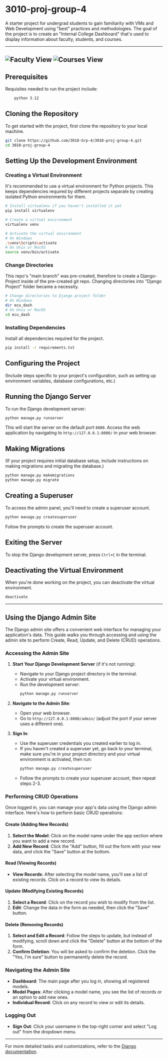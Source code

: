 # 3010-proj-group-4

A starter project for undergrad students to gain familiarity with VMs and Web Development using "best" practices and methodologies. The goal of the project is to create an "Internal College Dashboard" that's used to display information about faculty, students, and courses.

---
![Faculty View](Faculty(2024-02-29).png "Faculty View")
![Courses View](Courses(2024-02-29).png "Course View")
---


## Prerequisites

Requisites needed to run the project include:
```bash
    python 3.12
```

## Cloning the Repository

To get started with the project, first clone the repository to your local machine.

```bash
git clone https://github.com/3010-Grp-4/3010-proj-group-4.git
cd 3010-proj-group-4
```

## Setting Up the Development Environment

### Creating a Virtual Environment

It's recommended to use a virtual environment for Python projects. This keeps dependencies required by different projects separate by creating isolated Python environments for them.

```bash
# Install virtualenv if you haven't installed it yet
pip install virtualenv

# Create a virtual environment
virtualenv venv

# Activate the virtual environment
# On Windows
.\venv\Scripts\activate
# On Unix or MacOS
source venv/bin/activate
```

### Change Directories

This repo's "main branch" was pre-created, therefore to create a Django-Project inside of the pre-created git repo. Changing directories into "Django Project" folder became a necessity.

```bash
# Change directories to Django project folder
# On Windows
dir ecu_dash
# On Unix or MacOS
cd ecu_dash
```

### Installing Dependencies

Install all dependencies required for the project.

```bash
pip install -r requirements.txt
```

## Configuring the Project

(Include steps specific to your project's configuration, such as setting up environment variables, database configurations, etc.)

## Running the Django Server

To run the Django development server:

```bash
python manage.py runserver
```

This will start the server on the default port `8000`. Access the web application by navigating to `http://127.0.0.1:8000/` in your web browser.

## Making Migrations

(If your project requires initial database setup, include instructions on making migrations and migrating the database.)

```bash
python manage.py makemigrations
python manage.py migrate
```

## Creating a Superuser

To access the admin panel, you'll need to create a superuser account.

```bash
python manage.py createsuperuser
```

Follow the prompts to create the superuser account.

## Exiting the Server

To stop the Django development server, press `Ctrl+C` in the terminal.

## Deactivating the Virtual Environment

When you're done working on the project, you can deactivate the virtual environment.

```bash
deactivate
```

---


## Using the Django Admin Site

The Django admin site offers a convenient web interface for managing your application's data. This guide walks you through accessing and using the admin site to perform Create, Read, Update, and Delete (CRUD) operations.

### Accessing the Admin Site

1. **Start Your Django Development Server** (if it's not running):
   - Navigate to your Django project directory in the terminal.
   - Activate your virtual environment.
   - Run the development server:
     ```bash
     python manage.py runserver
     ```

2. **Navigate to the Admin Site**:
   - Open your web browser.
   - Go to `http://127.0.0.1:8000/admin/` (adjust the port if your server uses a different one).

3. **Sign In**:
   - Use the superuser credentials you created earlier to log in.
   - If you haven't created a superuser yet, go back to your terminal, make sure you're in your project directory and your virtual environment is activated, then run:
     ```bash
     python manage.py createsuperuser
     ```
   - Follow the prompts to create your superuser account, then repeat steps 2-3.

### Performing CRUD Operations

Once logged in, you can manage your app's data using the Django admin interface. Here's how to perform basic CRUD operations:

#### Create (Adding New Records)

1. **Select the Model**: Click on the model name under the app section where you want to add a new record.
2. **Add New Record**: Click the "Add" button, fill out the form with your new data, and click the "Save" button at the bottom.

#### Read (Viewing Records)

- **View Records**: After selecting the model name, you'll see a list of existing records. Click on a record to view its details.

#### Update (Modifying Existing Records)

1. **Select a Record**: Click on the record you wish to modify from the list.
2. **Edit**: Change the data in the form as needed, then click the "Save" button.

#### Delete (Removing Records)

1. **Select and Edit a Record**: Follow the steps to update, but instead of modifying, scroll down and click the "Delete" button at the bottom of the form.
2. **Confirm Deletion**: You will be asked to confirm the deletion. Click the "Yes, I'm sure" button to permanently delete the record.

### Navigating the Admin Site

- **Dashboard**: The main page after you log in, showing all registered models.
- **Model Pages**: After clicking a model name, you see the list of records or an option to add new ones.
- **Individual Record**: Click on any record to view or edit its details.

### Logging Out

- **Sign Out**: Click your username in the top-right corner and select "Log out" from the dropdown menu.

---

 For more detailed tasks and customizations, refer to the [Django documentation](https://docs.djangoproject.com/en/stable/ref/contrib/admin/).

